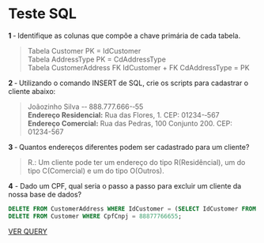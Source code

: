 # Teste SQL

**1** ‐ Identifique as colunas que compõe a chave primária de cada tabela.
>Tabela Customer PK = IdCustomer  
Tabela AddressType PK = CdAddressType  
Tabela CustomerAddress FK IdCustomer + FK CdAddressType = PK

**2** ­‐ Utilizando o comando INSERT de SQL, crie os scripts para cadastrar o cliente abaixo:
>Joãozinho Silva -­‐ 888.777.666-­‐55  
**Endereço Residencial:** Rua das Flores, 1. CEP: 01234-­‐567  
**Endereço Comercial:** Rua das Pedras, 100 Conjunto 200. CEP: 01234-­567

**3**­ ‐ Quantos endereços diferentes podem ser cadastrado para um cliente?
>R.: Um cliente pode ter um endereço do tipo R(Residêncial), um do tipo C(Comercial) e um do tipo O(Outros).

**4** - ­Dado um CPF, qual seria o passo a passo para excluir um cliente da nossa base de dados?

```sql
DELETE FROM CustomerAddress WHERE IdCustomer = (SELECT IdCustomer FROM Customer WHERE CpfCnpj = 88877766655);
DELETE FROM Customer WHERE CpfCnpj = 88877766655;
```

[VER QUERY](https://github.com/rnataoliveira/test-sql/blob/master/QuerySQLTeste.sql)